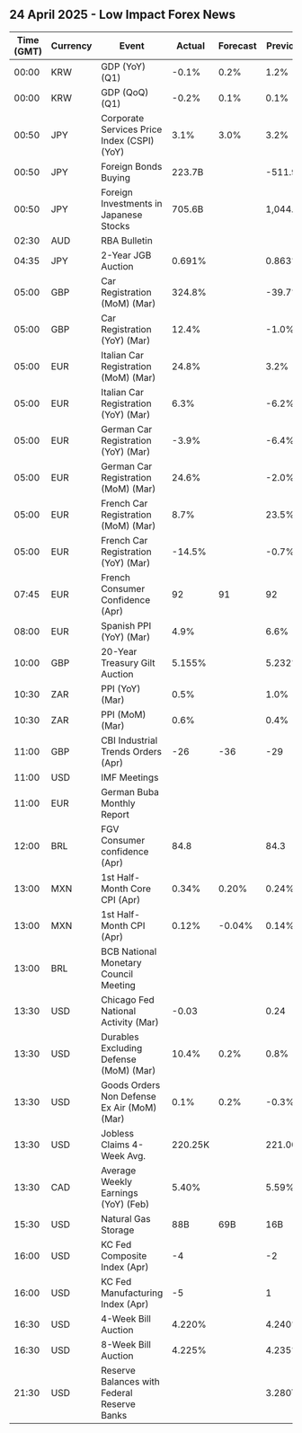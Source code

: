## 24 April 2025 - Low Impact Forex News

| Time (GMT) | Currency | Event | Actual | Forecast | Previous |
|------|----------|-------|--------|----------|----------|
| 00:00 | KRW | GDP (YoY) (Q1) | -0.1% | 0.2% | 1.2% |
| 00:00 | KRW | GDP (QoQ) (Q1) | -0.2% | 0.1% | 0.1% |
| 00:50 | JPY | Corporate Services Price Index (CSPI) (YoY) | 3.1% | 3.0% | 3.2% |
| 00:50 | JPY | Foreign Bonds Buying | 223.7B |  | -511.9B |
| 00:50 | JPY | Foreign Investments in Japanese Stocks | 705.6B |  | 1,044.9B |
| 02:30 | AUD | RBA Bulletin |  |  |  |
| 04:35 | JPY | 2-Year JGB Auction | 0.691% |  | 0.863% |
| 05:00 | GBP | Car Registration (MoM) (Mar) | 324.8% |  | -39.7% |
| 05:00 | GBP | Car Registration (YoY) (Mar) | 12.4% |  | -1.0% |
| 05:00 | EUR | Italian Car Registration (MoM) (Mar) | 24.8% |  | 3.2% |
| 05:00 | EUR | Italian Car Registration (YoY) (Mar) | 6.3% |  | -6.2% |
| 05:00 | EUR | German Car Registration (YoY) (Mar) | -3.9% |  | -6.4% |
| 05:00 | EUR | German Car Registration (MoM) (Mar) | 24.6% |  | -2.0% |
| 05:00 | EUR | French Car Registration (MoM) (Mar) | 8.7% |  | 23.5% |
| 05:00 | EUR | French Car Registration (YoY) (Mar) | -14.5% |  | -0.7% |
| 07:45 | EUR | French Consumer Confidence (Apr) | 92 | 91 | 92 |
| 08:00 | EUR | Spanish PPI (YoY) (Mar) | 4.9% |  | 6.6% |
| 10:00 | GBP | 20-Year Treasury Gilt Auction | 5.155% |  | 5.232% |
| 10:30 | ZAR | PPI (YoY) (Mar) | 0.5% |  | 1.0% |
| 10:30 | ZAR | PPI (MoM) (Mar) | 0.6% |  | 0.4% |
| 11:00 | GBP | CBI Industrial Trends Orders (Apr) | -26 | -36 | -29 |
| 11:00 | USD | IMF Meetings |  |  |  |
| 11:00 | EUR | German Buba Monthly Report |  |  |  |
| 12:00 | BRL | FGV Consumer confidence (Apr) | 84.8 |  | 84.3 |
| 13:00 | MXN | 1st Half-Month Core CPI (Apr) | 0.34% | 0.20% | 0.24% |
| 13:00 | MXN | 1st Half-Month CPI (Apr) | 0.12% | -0.04% | 0.14% |
| 13:00 | BRL | BCB National Monetary Council Meeting |  |  |  |
| 13:30 | USD | Chicago Fed National Activity (Mar) | -0.03 |  | 0.24 |
| 13:30 | USD | Durables Excluding Defense (MoM) (Mar) | 10.4% | 0.2% | 0.8% |
| 13:30 | USD | Goods Orders Non Defense Ex Air (MoM) (Mar) | 0.1% | 0.2% | -0.3% |
| 13:30 | USD | Jobless Claims 4-Week Avg. | 220.25K |  | 221.00K |
| 13:30 | CAD | Average Weekly Earnings (YoY) (Feb) | 5.40% |  | 5.59% |
| 15:30 | USD | Natural Gas Storage | 88B | 69B | 16B |
| 16:00 | USD | KC Fed Composite Index (Apr) | -4 |  | -2 |
| 16:00 | USD | KC Fed Manufacturing Index (Apr) | -5 |  | 1 |
| 16:30 | USD | 4-Week Bill Auction | 4.220% |  | 4.240% |
| 16:30 | USD | 8-Week Bill Auction | 4.225% |  | 4.235% |
| 21:30 | USD | Reserve Balances with Federal Reserve Banks |  |  | 3.280T |
